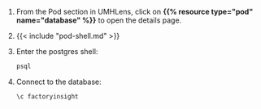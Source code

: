 1. From the Pod section in UMHLens, click on **{{% resource type="pod" name="database" %}}**
   to open the details page.
2. {{< include "pod-shell.md" >}}
3. Enter the postgres shell:

   ```bash
   psql
   ```

4. Connect to the database:

   ```bash
   \c factoryinsight
   ```
